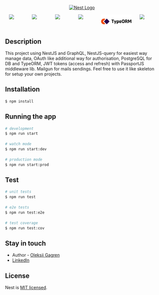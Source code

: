 <p align="center">
  <a href="http://nestjs.com/" target="blank"><img src="https://nestjs.com/img/logo_text.svg" width="320" alt="Nest Logo" /></a>
</p>
<div style="display: flex; align-items: flex-start; justify-content: space-around">
<img src="https://graphql.org/img/logo.svg" width="50"/>
<img src="https://doug-martin.github.io/nestjs-query/img/logo.svg" width="50"/>
<img src="https://www.postgresql.org/media/img/about/press/elephant.png" width="50"/>
<img src="https://oauth.net/images/oauth-logo-square.png" width="50"/>
<img src="https://raw.githubusercontent.com/typeorm/typeorm/master/resources/logo_big.png" width="100"/>
<img src="https://pbs.twimg.com/profile_images/599259952574693376/DMrPoJtc_400x400.png" width="50"/>
</div>

[circleci-image]: https://img.shields.io/circleci/build/github/nestjs/nest/master?token=abc123def456
[circleci-url]: https://circleci.com/gh/nestjs/nest

  <!--[![Backers on Open Collective](https://opencollective.com/nest/backers/badge.svg)](https://opencollective.com/nest#backer)
  [![Sponsors on Open Collective](https://opencollective.com/nest/sponsors/badge.svg)](https://opencollective.com/nest#sponsor)-->

## Description

This project using NestJS and GraphQL, NestJS-query for easiest way manage data, OAuth like additional way for authorisation, PostgreSQL for DB and TypeORM, 
JWT tokens (access and refresh) with PassportJS middleware lib. Mailgun for mails sendings. Feel free to use it like skeleton for setup your own projects. 

## Installation

```bash
$ npm install
```

## Running the app

```bash
# development
$ npm run start

# watch mode
$ npm run start:dev

# production mode
$ npm run start:prod
```

## Test

```bash
# unit tests
$ npm run test

# e2e tests
$ npm run test:e2e

# test coverage
$ npm run test:cov
```

## Stay in touch

- Author - [Oleksii Gagren](https://github.com/OleksiiHahren)
- [LinkedIn](https://www.linkedin.com/in/oleksii-gagren-389975120)

## License

Nest is [MIT licensed](LICENSE).
